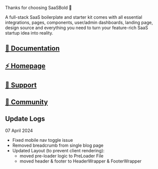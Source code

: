 Thanks for choosing SaaSBold 🙌

A full-stack SaaS boilerplate and starter kit comes with all essential integrations, pages, components, user/admin dashboards, landing page, design source and everything you need to turn your feature-rich SaaS startup idea into reality.

## [🚀 Documentation](https://docs.saasbold.com)

## [⚡ Homepage](https://saasbold.com)

## [💜 Support](https://saasbold.com/support)

## [💬 Community](https://discord.gg/vc997X3xTP)

## Update Logs

07 April 2024

- Fixed mobile nav toggle issue
- Removed breadcrumb from single blog page
- Updated Layout (to prevent client rendering):
  - moved pre-loader logic to PreLoader File
  - moved header & footer to HeaderWrapper & FooterWrapper
